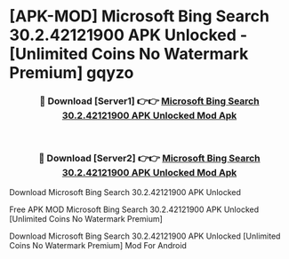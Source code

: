 # [APK-MOD] Microsoft Bing Search 30.2.42121900 APK Unlocked - [Unlimited Coins No Watermark Premium] gqyzo



<div align="center">
<h3>🔴 Download [Server1] 👉👉 <a href="https://momento.my/?title=Microsoft_Bing_Search_30.2.42121900_APK_Unlocked">Microsoft Bing Search 30.2.42121900 APK Unlocked Mod Apk</a></h3><br>

<h3>🔴 Download [Server2] 👉👉 <a href="https://momento.my/?title=Microsoft_Bing_Search_30.2.42121900_APK_Unlocked">Microsoft Bing Search 30.2.42121900 APK Unlocked Mod Apk</a></h3>
</div>



Download Microsoft Bing Search 30.2.42121900 APK Unlocked 

Free APK MOD Microsoft Bing Search 30.2.42121900 APK Unlocked [Unlimited Coins No Watermark Premium]

Download Microsoft Bing Search 30.2.42121900 APK Unlocked [Unlimited Coins No Watermark Premium] Mod For Android

